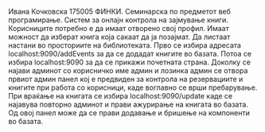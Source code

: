 Ивана Кочковска 175005 ФИНКИ.
Семинарска по предметот веб програмирање. Систем за онлајн контрола на зајмување книги. Корисниците потребно е да имаат отворено свој профил. Имаат можност да изберат книга која сакаат да ја позајмат. Да листаат настани во просториите на библиотеката.
Прво се избира адресата localhost:9090/addEvents за да се додадат книгите во базата. Потоа се избира localhost:9090 за да се прикажи почетната страна. Доколку се најави админот со корисничко име админ и лозинка админ се отвора првиот админ панел кој е предвиден за контрола на резервациите и книгите при работа со корисници, каде воглавно се врши пребарување. При враќање на книгата се избира localhost:9090/update каде се најавува повторно админот и прави ажурирање на книгата во базата. Од овој панел може да се прави додавање и бришење на компоненти во базата.